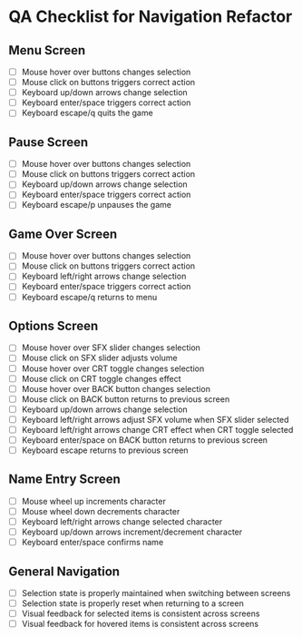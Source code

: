 # QA Checklist for Navigation Refactor

## Menu Screen
- [ ] Mouse hover over buttons changes selection
- [ ] Mouse click on buttons triggers correct action
- [ ] Keyboard up/down arrows change selection
- [ ] Keyboard enter/space triggers correct action
- [ ] Keyboard escape/q quits the game

## Pause Screen
- [ ] Mouse hover over buttons changes selection
- [ ] Mouse click on buttons triggers correct action
- [ ] Keyboard up/down arrows change selection
- [ ] Keyboard enter/space triggers correct action
- [ ] Keyboard escape/p unpauses the game

## Game Over Screen
- [ ] Mouse hover over buttons changes selection
- [ ] Mouse click on buttons triggers correct action
- [ ] Keyboard left/right arrows change selection
- [ ] Keyboard enter/space triggers correct action
- [ ] Keyboard escape/q returns to menu

## Options Screen
- [ ] Mouse hover over SFX slider changes selection
- [ ] Mouse click on SFX slider adjusts volume
- [ ] Mouse hover over CRT toggle changes selection
- [ ] Mouse click on CRT toggle changes effect
- [ ] Mouse hover over BACK button changes selection
- [ ] Mouse click on BACK button returns to previous screen
- [ ] Keyboard up/down arrows change selection
- [ ] Keyboard left/right arrows adjust SFX volume when SFX slider selected
- [ ] Keyboard left/right arrows change CRT effect when CRT toggle selected
- [ ] Keyboard enter/space on BACK button returns to previous screen
- [ ] Keyboard escape returns to previous screen

## Name Entry Screen
- [ ] Mouse wheel up increments character
- [ ] Mouse wheel down decrements character
- [ ] Keyboard left/right arrows change selected character
- [ ] Keyboard up/down arrows increment/decrement character
- [ ] Keyboard enter/space confirms name

## General Navigation
- [ ] Selection state is properly maintained when switching between screens
- [ ] Selection state is properly reset when returning to a screen
- [ ] Visual feedback for selected items is consistent across screens
- [ ] Visual feedback for hovered items is consistent across screens
